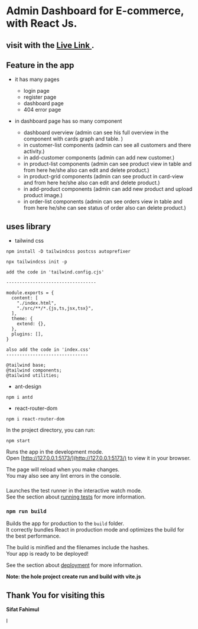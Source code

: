 # Admin Dashboard for E-commerce, with React Js.

## visit with the [Live Link ](https://admin-dashboard-v01.netlify.app/).

## Feature in the app

- it has many pages

  - login page
  - register page
  - dashboard page
  - 404 error page

- in dashboard page has so many component
  - dashboard overview (admin can see his full overview in the component with cards graph and table. )
  - in customer-list components (admin can see all customers and there activity.)
  - in add-customer components (admin can add new customer.)
  - in product-list components (admin can see product view in table and from here he/she also can edit and delete product.)
  - in product-grid components (admin can see product in card-view and from here he/she also can edit and delete product.)
  - in add-product components (admin can add new product and upload product image.)
  - in order-list components (admin can see orders view in table and from here he/she can see status of order also can delete product.)

## uses library

- tailwind css

```
npm install -D tailwindcss postcss autoprefixer

npx tailwindcss init -p

```

```
add the code in 'tailwind.config.cjs'

----------------------------------

module.exports = {
  content: [
    "./index.html",
    "./src/**/*.{js,ts,jsx,tsx}",
  ],
  theme: {
    extend: {},
  },
  plugins: [],
}
```

```
also add the code in 'index.css'
-------------------------------

@tailwind base;
@tailwind components;
@tailwind utilities;
```

- ant-design

```
npm i antd
```

- react-router-dom

```
npm i react-router-dom
```

In the project directory, you can run:

```
npm start
```

Runs the app in the development mode.\
Open [http://127.0.0.1:5173/](http://127.0.0.1:5173/) to view it in your browser.

The page will reload when you make changes.\
You may also see any lint errors in the console.

###

Launches the test runner in the interactive watch mode.\
See the section about [running tests](https://facebook.github.io/create-react-app/docs/running-tests) for more information.

### `npm run build`

Builds the app for production to the `build` folder.\
It correctly bundles React in production mode and optimizes the build for the best performance.

The build is minified and the filenames include the hashes.\
Your app is ready to be deployed!

See the section about [deployment](https://facebook.github.io/create-react-app/docs/deployment) for more information.

**Note: the hole project create run and build with vite.js**

## Thank You for visiting this

**Sifat Fahimul**

I
